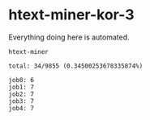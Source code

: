 # htext-miner-kor-3

Everything doing here is automated.

```
htext-miner

total: 34/9855 (0.34500253678335874%)

job0: 6
job1: 7
job2: 7
job3: 7
job4: 7
```